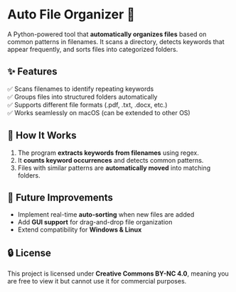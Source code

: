 # Auto File Organizer 📂

A Python-powered tool that **automatically organizes files** based on common patterns in filenames. It scans a directory, detects keywords that appear frequently, and sorts files into categorized folders.

## ✨ Features

✅ Scans filenames to identify repeating keywords  
✅ Groups files into structured folders automatically  
✅ Supports different file formats (.pdf, .txt, .docx, etc.)  
✅ Works seamlessly on macOS (can be extended to other OS)

## 📌 How It Works

1. The program **extracts keywords from filenames** using regex.
2. It **counts keyword occurrences** and detects common patterns.
3. Files with similar patterns are **automatically moved** into matching folders.

## 🚀 Future Improvements

- Implement real-time **auto-sorting** when new files are added
- Add **GUI support** for drag-and-drop file organization
- Extend compatibility for **Windows & Linux**

## 🔒 License

This project is licensed under **Creative Commons BY-NC 4.0**, meaning you are free to view it but cannot use it for commercial purposes.
